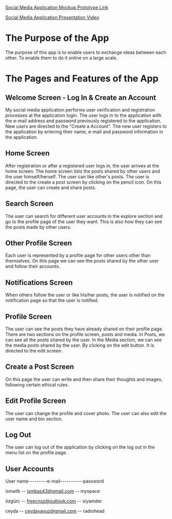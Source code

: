 [Social Media Application Mockup Prototype Link](https://www.figma.com/proto/LwaiBusGVs0kNv8rmQC9YR/Mobile-Term-Project-Intermediate-Version?type=design&node-id=107-3587&scaling=scale-down&page-id=0%3A1&starting-point-node-id=107%3A3587&mode=design)

[Social Media Application Presentation Video](https://youtu.be/2j63Y9_nfto)

# The Purpose of the App
The purpose of this app is to enable users to exchange ideas between each other. 
To enable them to do it online on a large scale.

# The Pages and Features of the App

## Welcome Screen - Log In & Create an Account
My social media application performs user verification and registration processes at the application login. The user logs in to the application with the e-mail address and password previously registered to the application. New users are directed to the "Create a Account". The new user registers to the application by entering their name, e-mail and password information in the application. 

## Home Screen
After registration or after a registered user logs in, the user arrives at the home screen. The home screen lists the posts shared by other users and the user himself/herself. The user can like other's posts. The user is directed to the create a post screen by clicking on the pencil icon. On this page, the user can create and share posts.

## Search Screen
The user can search for different user accounts in the explore section and go to the profile page of the user they want. This is also how they can see the posts made by other users.

## Other Profile Screen
Each user is represented by a profile page for other users other than themselves. On this page we can see the posts shared by the other user and follow their accounts.

## Notifications Screen
When others follow the user or like his/her posts, the user is notified on the notification page so that the user is notified.

## Profile Screen
The user can see the posts they have already shared on their profile page. There are two sections on the profile screen, posts and media. In Posts, we can see all the posts shared by the user. In the Media section, we can see the media posts shared by the user. By clicking on the edit button. It is directed to the edit screen.

## Create a Post Screen
On this page the user can write and then share their thoughts and images, following certain ethical rules.

## Edit Profile Screen
The user can change the profile and cover photo. The user can also edit the user name and bio section.

## Log Out
The user can log out of the application by clicking on the log out in the menu list on the profile page.

## User Accounts
User name---------e-mail-----------password

ismailb -- ismbas43@gmail.com   -- myspace

özgürc  -- freecnsz@outlook.com -- siyamder

ceyda   -- ceydayavuz@gmail.com -- radiohead

